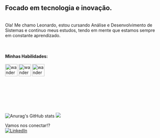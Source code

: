 ## Focado em tecnologia e inovação.
<br>
Ola! Me chamo Leonardo, estou cursando Análise e Desenvolvimento de Sistemas e continuo meus estudos, tendo em mente que estamos sempre em constante aprendizado.
<br>
<br>
<br>
<br>
<strong>Minhas Habilidades:</strong>
<br>
<br>
<div>
  <img aling="centeer"alt="wanderson-html"heignt="30" width="40" src="https://cdn.jsdelivr.net/gh/devicons/devicon/icons/html5/html5-original.svg"/>
  <img aling="centeer"alt="wanderson-html"heignt="30" width="40" src="https://cdn.jsdelivr.net/gh/devicons/devicon/icons/css3/css3-original.svg"/>
  <img aling="centeer"alt="wanderson-html"heignt="30" width="40" src="https://cdn.jsdelivr.net/gh/devicons/devicon/icons/javascript/javascript-original.svg"/>
  </div>
  <br>
  <br>
  <br>
  <br>
  <br>
  <br>

![Anurag's GitHub stats](https://github-readme-stats.vercel.app/api?username=leonardoferreiramiranda&show_icons=true&theme=dark)
<img src="https://github-readme-stats.vercel.app/api/top-langs/?username=leonardoferreiramiranda&layout=compact&langs_count=16&theme=dark"/>


Vamos nos conectar!?<br>
[![LinkedIn](https://img.shields.io/badge/LinkedIn-0077B5?style=for-the-badge&logo=linkedin&logoColor=white)](https://www.linkedin.com/in/leonardo-ferreira-91a731240/)
